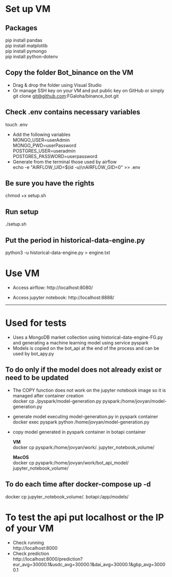 # Set up VM

## Packages
pip install pandas<br>
pip install matplotlib<br>
pip install pymongo<br>
pip install python-dotenv<br>

## Copy the folder Bot_binance on the VM
- Drag & drop the folder using Visual Studio
- Or manage SSH key on your VM and put public key on GitHub or simply
git clone git@github.com:FGaloha/binance_bot.git

## Check .env contains necessary variables
touch .env
- Add the following variables<br>
MONGO_USER=userAdmin<br>
MONGO_PWD=userPassword<br>
POSTGRES_USER=useradmin<br>
POSTGRES_PASSWORD=userpassword<br>
- Generate from the terminal those used by airflow<br>
echo -e "AIRFLOW_UID=$(id -u)\nAIRFLOW_GID=0" >> .env

## Be sure you have the rights
chmod +x setup.sh

## Run setup
./setup.sh

## Put the period in historical-data-engine.py
python3 -u historical-data-engine.py > engine.txt

# Use VM

- Access airflow:
http://localhost:8080/

- Access jupyter notebook:
http://localhost:8888/

*** *** *** *** *** ***

# Used for tests
- Uses a MongoDB market collection using historical-data-engine-FG.py and generating a machine learning model using service pyspark
- Models is copied on the bot_api at the end of the process and can be used by bot_apy.py

## To do only if the model does not already exist or need to be updated
- The COPY function does not work on the jupyter notebook image so it is managed after container creation<br>
docker cp ./pyspark/model-generation.py pyspark:/home/jovyan/model-generation.py

- generate model executing model-generation.py in pyspark container<br>
docker exec pyspark python /home/jovyan/model-generation.py

- copy model generated in pyspark container in botapi container<br>

  <b>VM</b><br>
docker cp pyspark:/home/jovyan/work/. jupyter_notebook_volume/<br>

  <b>MacOS</b><br>
docker cp pyspark:/home/jovyan/work/bot_api_model/ jupyter_notebook_volume/

## To do each time after docker-compose up -d
docker cp jupyter_notebook_volume/. botapi:/app/models/

# To test the api put localhost or the IP of your VM
- Check running<br>
http://localhost:8000
- Check prediction<br>
http://localhost:8000/prediction?eur_avg=30000.1&usdc_avg=30000.1&dai_avg=30000.1&gbp_avg=30000.1
